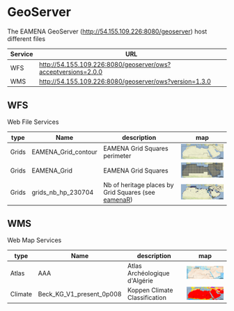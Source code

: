 # GeoServer

The EAMENA GeoServer (http://54.155.109.226:8080/geoserver) host different files

| Service  	|  URL 	|
|---	|---	|
| WFS  	|  http://54.155.109.226:8080/geoserver/ows?acceptversions=2.0.0 	|
| WMS 	|  http://54.155.109.226:8080/geoserver/ows?version=1.3.0 	|

## WFS

Web File Services

| type | Name  	|   description	| map |
|---	|---	|---	|--- |
| Grids | EAMENA_Grid_contour  	| EAMENA Grid Squares perimeter	| <img alt="img-name" src="../../www/geoserver-map-wfs-gs-contour.png" width="250"> |
| Grids | EAMENA_Grid  	|  EAMENA Grid Squares 	| <img alt="img-name" src="../../www/geoserver-map-wfs-gs.png" width="250"> |
| Grids | grids_nb_hp_230704  |  Nb of heritage places by Grid Squares (see [eamenaR](https://github.com/eamena-project/eamenaR#grids)) 	|  <img alt="img-name" src="../../www/geoserver-map-wfs-gs-nb-hp.png" width="250"> |

## WMS

Web Map Services

| type | Name  	|   description	| map |
|---	|---	|---	|--- |
| Atlas | AAA  	| Atlas Archéologique d'Algérie	| <img alt="img-name" src="../../www/geoserver-map-wms-aaa.png" width="250"> |
| Climate | Beck_KG_V1_present_0p008  	| Koppen Climate Classification	| <img alt="img-name" src="../../www/geoserver-map-wms-koppen.png" width="250"> |



